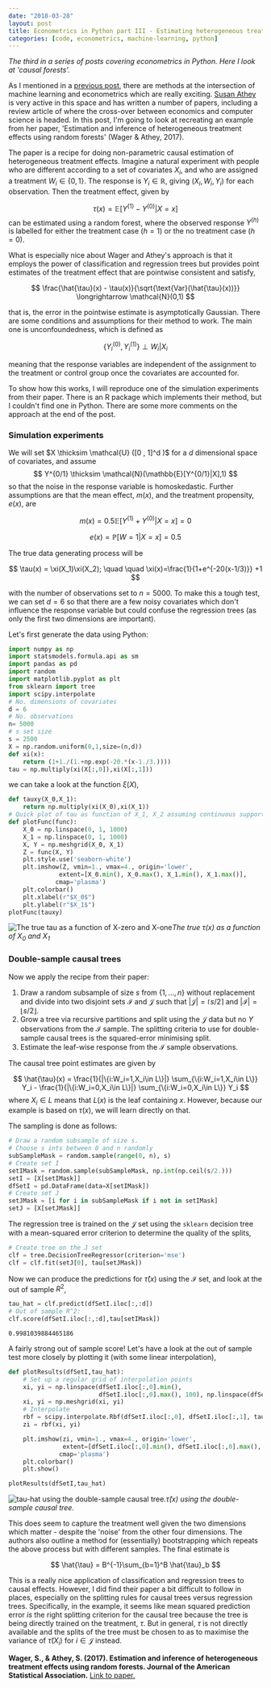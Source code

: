 ```yaml
---
date: "2018-03-28"
layout: post
title: Econometrics in Python part III - Estimating heterogeneous treatment effects using random forests
categories: [code, econometrics, machine-learning, python]
---
```


*The third in a series of posts covering econometrics in Python. Here I look at 'causal forests'.*

As I mentioned in a [previous post]({{site.baseurl}}/2018/02/10/econometrics-in-python-partI-ML/), there are methods at the intersection of machine learning and econometrics which are really exciting. [Susan Athey](https://www.gsb.stanford.edu/faculty-research/faculty/susan-athey) is very active in this space and has written a number of papers, including a review article of where the cross-over between economics and computer science is headed. In this post, I'm going to look at recreating an example from her paper, 'Estimation and inference of heterogeneous treatment effects using random forests' (Wager & Athey, 2017).

The paper is a recipe for doing non-parametric causal estimation of heterogeneous treatment effects. Imagine a natural experiment with people who are different according to a set of covariates $X_i$, and who are assigned a treatment $W_i \in \{0,1\}$. The response is $Y_i \in \mathbb{R}$, giving $(X_i,W_i,Y_i)$ for each observation. Then the treatment effect, given by

$$
\tau(x) = \mathbb{E}\left[Y^{(1)}-Y^{(0)} | X = x\right]
$$
can be estimated using a random forest, where the observed response $Y^{(h)}$ is labelled for either the treatment case ($h=1$) or the no treatment case ($h=0$).

 What is especially nice about Wager and Athey's approach is that it employs the power of classification and regression trees but provides point estimates of the treatment effect that are pointwise consistent and satisfy,

$$
\frac{\hat{\tau}(x) - \tau(x)}{\sqrt{\text{Var}(\hat{\tau}(x))}} \longrightarrow \mathcal{N}(0,1)
$$

that is, the error in the pointwise estimate is asymptotically Gaussian. There are some conditions and assumptions for their method to work. The main one is unconfoundedness, which is defined as

$$
\left\{Y_i^{(0)}, Y_i^{(1)} \right\} \perp W_i | X_i
$$

meaning that the response variables are independent of the assignment to the treatment or control group once the covariates are accounted for.

To show how this works, I will reproduce one of the simulation experiments from their paper. There is an R package which implements their method, but I couldn't find one in Python. There are some more comments on the approach at the end of the post.

### Simulation experiments

We will set $X \thicksim \mathcal{U} ([0 , 1]^d )$ for a $d$ dimensional space of covariates, and assume
$$
Y^{0/1} \thicksim \mathcal{N}(\mathbb{E}[Y^{0/1}|X],1)
$$
so that the noise in the response variable is homoskedastic. Further assumptions are that the mean effect, $m(x)$, and the treatment propensity, $e(x)$, are

$$
m(x) = 0.5 \mathbb{E}\left[Y^{(1)}+Y^{(0)} | X = x\right] = 0
$$


$$
e(x) = \mathbb{P}\left[W=1 | X = x\right] = 0.5
$$

The true data generating process will be

$$
\tau(x) = \xi(X_1)\xi(X_2); \quad \quad \xi(x)=\frac{1}{1+e^{-20(x-1/3)}} +1
$$

with the number of observations set to $n=5000$. To make this a tough test, we can set $d=6$ so that there are a few noisy covariates which don't influence the response variable but could confuse the regression trees (as only the first two dimensions are important).

Let's first generate the data using Python:

```python
import numpy as np
import statsmodels.formula.api as sm
import pandas as pd
import random
import matplotlib.pyplot as plt
from sklearn import tree
import scipy.interpolate
# No. dimensions of covariates
d = 6
# No. observations
n= 5000
# s set size
s = 2500
X = np.random.uniform(0,1,size=(n,d))
def xi(x):
    return (1+1./(1.+np.exp(-20.*(x-1./3.))))
tau = np.multiply(xi(X[:,0]),xi(X[:,1]))
```

we can take a look at the function $\xi(X)$,

```python
def tauxy(X_0,X_1):
    return np.multiply(xi(X_0),xi(X_1))
# Quick plot of tau as function of X_1, X_2 assuming continuous support
def plotFunc(func):
    X_0 = np.linspace(0, 1, 1000)
    X_1 = np.linspace(0, 1, 1000)
    X, Y = np.meshgrid(X_0, X_1)
    Z = func(X, Y)
    plt.style.use('seaborn-white')
    plt.imshow(Z, vmin=1., vmax=4., origin='lower',
              extent=[X_0.min(), X_0.max(), X_1.min(), X_1.max()],
             cmap='plasma')
    plt.colorbar()
    plt.xlabel(r"$X_0$")
    plt.ylabel(r"$X_1$")
plotFunc(tauxy)
```

![The true tau as a function of X-zero and X-one](tau.png)*The true $\tau(x)$ as a function of $X_0$ and $X_1$*

### Double-sample causal trees
Now we apply the recipe from their paper:

1. Draw a random subsample of size $s$ from $\{1,\dots,n\}$ without replacement and divide into two disjoint sets $\mathcal{I}$ and $\mathcal{J}$ such that $\lvert\mathcal{J}\rvert = \lceil s/2 \rceil$ and $\lvert\mathcal{I}\rvert = \lfloor s/2 \rfloor$.
2. Grow a tree via recursive partitions and split using the $\mathcal{J}$ data but no $Y$ observations from the $\mathcal{I}$ sample. The splitting criteria to use for double-sample causal trees is the squared-error minimising split.
3. Estimate the leaf-wise response from the $\mathcal{I}$ sample observations.

The causal tree point estimates are given by

$$
\hat{\tau}(x) = \frac{1}{|\{i:W_i=1,X_i\in L\}|} \sum_{\{i:W_i=1,X_i\in L\}} Y_i - \frac{1}{|\{i:W_i=0,X_i\in L\}|} \sum_{\{i:W_i=0,X_i\in L\}} Y_i
$$
where $X_i \in L$ means that $L(x)$ is the leaf containing $x$. However, because our example is based on $\tau(x)$, we will learn directly on that.

The sampling is done as follows:

```python
# Draw a random subsample of size s.
# Choose s ints between 0 and n randomly
subSampleMask = random.sample(range(0, n), s)
# Create set I
setIMask = random.sample(subSampleMask, np.int(np.ceil(s/2.)))
setI = [X[setIMask]]
dfSetI = pd.DataFrame(data=X[setIMask])
# Create set J
setJMask = [i for i in subSampleMask if i not in setIMask]
setJ = [X[setJMask]]
```

The regression tree is trained on the $\mathcal{J}$ set using the ```sklearn``` decision tree with a mean-squared error criterion to determine the quality of the splits,

```python
# Create tree on the J set
clf = tree.DecisionTreeRegressor(criterion='mse')
clf = clf.fit(setJ[0], tau[setJMask])
```

Now we can produce the predictions for $\hat{\tau}(x)$ using the $\mathcal{I}$ set, and look at the out of sample $R^2$,

```python
tau_hat = clf.predict(dfSetI.iloc[:,:d])
# Out of sample R^2:
clf.score(dfSetI.iloc[:,:d],tau[setIMask])
```

    0.9981039884465186

A fairly strong out of sample score! Let's have a look at the out of sample test more closely by plotting it (with some linear interpolation),

```python
def plotResults(dfSetI,tau_hat):
    # Set up a regular grid of interpolation points
    xi, yi = np.linspace(dfSetI.iloc[:,0].min(),
                         dfSetI.iloc[:,0].max(), 100), np.linspace(dfSetI.iloc[:,1].min(), dfSetI.iloc[:,1].max(), 100)
    xi, yi = np.meshgrid(xi, yi)
    # Interpolate
    rbf = scipy.interpolate.Rbf(dfSetI.iloc[:,0], dfSetI.iloc[:,1], tau_hat, function='linear')
    zi = rbf(xi, yi)

    plt.imshow(zi, vmin=1., vmax=4., origin='lower',
               extent=[dfSetI.iloc[:,0].min(), dfSetI.iloc[:,0].max(), dfSetI.iloc[:,1].min(), dfSetI.iloc[:,1].max()],
              cmap='plasma')
    plt.colorbar()
    plt.show()
```


```python
plotResults(dfSetI,tau_hat)
```


![tau-hat using the double-sample causal tree.](tau_hat.png)*$\hat{\tau}(x)$ using the double-sample causal tree.*

This does seem to capture the treatment well given the two dimensions which matter - despite the 'noise' from the other four dimensions. The authors also outline a method for (essentially) bootstrapping which repeats the above process but with different samples. The final estimate is

$$
\hat{\tau} = B^{-1}\sum_{b=1}^B \hat{\tau}_b
$$

This is a really nice application of classification and regression trees to causal effects. However, I did find their paper a bit difficult to follow in places, especially on the splitting rules for causal trees versus regression trees. Specifically, in the example, it seems like mean squared prediction error *is* the right splitting criterion for the causal tree because the tree is being directly trained on the treatment, $\tau$. But in general, $\tau$ is not directly available and the splits of the tree must be chosen to as to maximise the variance of $\hat{\tau}(X_i)$ for $i\in\mathcal{J}$ instead.

**Wager, S., & Athey, S. (2017). Estimation and inference of heterogeneous treatment effects using random forests. Journal of the American Statistical Association.**
[Link to paper.](https://doi.org/10.1080/01621459.2017.1319839)
